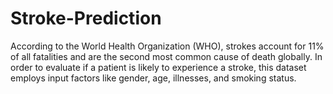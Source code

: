 # Stroke-Prediction
According to the World Health Organization (WHO), strokes account for 11% of all fatalities and are the second most common cause of death globally. In order to evaluate if a patient is likely to experience a stroke, this dataset employs input factors like gender, age, illnesses, and smoking status.
